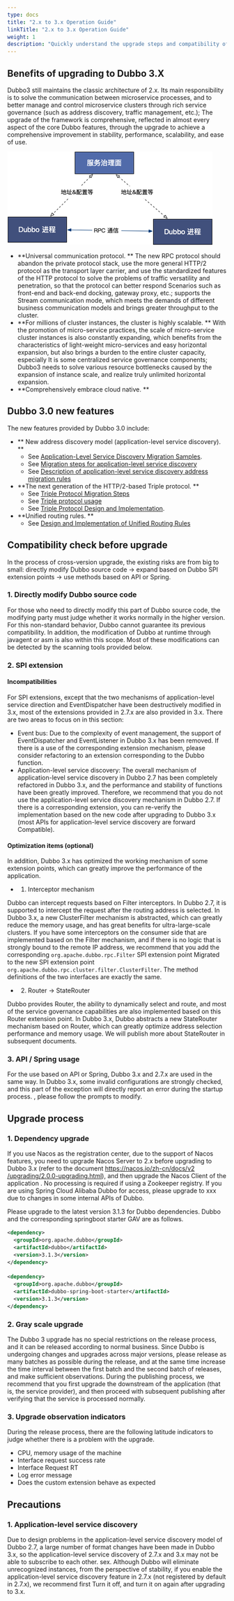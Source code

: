 ```yaml
---
type: docs
title: "2.x to 3.x Operation Guide"
linkTitle: "2.x to 3.x Operation Guide"
weight: 1
description: "Quickly understand the upgrade steps and compatibility of Dubbo 3"
---
```

## Benefits of upgrading to Dubbo 3.X
Dubbo3 still maintains the classic architecture of 2.x. Its main responsibility is to solve the communication between microservice processes, and to better manage and control microservice clusters through rich service governance (such as address discovery, traffic management, etc.); The upgrade of the framework is comprehensive, reflected in almost every aspect of the core Dubbo features, through the upgrade to achieve a comprehensive improvement in stability, performance, scalability, and ease of use.

![architecture-1](/imgs/v3/concepts/architecture-1.png)

- **Universal communication protocol. ** The new RPC protocol should abandon the private protocol stack, use the more general HTTP/2 protocol as the transport layer carrier, and use the standardized features of the HTTP protocol to solve the problems of traffic versatility and penetration, so that the protocol can better respond Scenarios such as front-end and back-end docking, gateway proxy, etc.; supports the Stream communication mode, which meets the demands of different business communication models and brings greater throughput to the cluster.
- **For millions of cluster instances, the cluster is highly scalable. ** With the promotion of micro-service practices, the scale of micro-service cluster instances is also constantly expanding, which benefits from the characteristics of light-weight micro-services and easy horizontal expansion, but also brings a burden to the entire cluster capacity, especially It is some centralized service governance components; Dubbo3 needs to solve various resource bottlenecks caused by the expansion of instance scale, and realize truly unlimited horizontal expansion.
- **Comprehensively embrace cloud native. **


## Dubbo 3.0 new features
The new features provided by Dubbo 3.0 include:

* ** New address discovery model (application-level service discovery). **
  * See [Application-Level Service Discovery Migration Samples](/en/docs3-v2/java-sdk/upgrades-and-compatibility/service-discovery/service-discovery-samples/).
  * See [Migration steps for application-level service discovery](/en/docs3-v2/java-sdk/upgrades-and-compatibility/service-discovery/migration-service-discovery/)
  * See [Description of application-level service discovery address migration rules](/en/docs3-v2/java-sdk/upgrades-and-compatibility/service-discovery/service-discovery-rule/)
* **The next generation of the HTTP/2-based Triple protocol. **
  * See [Triple Protocol Migration Steps](/en/docs3-v2/java-sdk/upgrades-and-compatibility/migration-triple/)
  * See [Triple protocol usage](/en/docs3-v2/java-sdk/reference-manual/protocol/triple/guide/)
  * See [Triple Protocol Design and Implementation](/en/docs3-v2/java-sdk/reference-manual/protocol/triple/overview/).
* **Unified routing rules. **
  * See [Design and Implementation of Unified Routing Rules](/en/docs3-v2/java-sdk/advanced-features-and-usage/traffic/mesh-style/)


## Compatibility check before upgrade
In the process of cross-version upgrade, the existing risks are from big to small: directly modify Dubbo source code -> expand based on Dubbo SPI extension points -> use methods based on API or Spring.

### 1. Directly modify Dubbo source code
For those who need to directly modify this part of Dubbo source code, the modifying party must judge whether it works normally in the higher version. For this non-standard behavior, Dubbo cannot guarantee its previous compatibility. In addition, the modification of Dubbo at runtime through javagent or asm is also within this scope. Most of these modifications can be detected by the scanning tools provided below.

### 2. SPI extension
#### Incompatibilities
For SPI extensions, except that the two mechanisms of application-level service direction and EventDispatcher have been destructively modified in 3.x, most of the extensions provided in 2.7.x are also provided in 3.x. There are two areas to focus on in this section:

- Event bus: Due to the complexity of event management, the support of EventDispatcher and EventListener in Dubbo 3.x has been removed. If there is a use of the corresponding extension mechanism, please consider refactoring to an extension corresponding to the Dubbo function.
- Application-level service discovery: The overall mechanism of application-level service discovery in Dubbo 2.7 has been completely refactored in Dubbo 3.x, and the performance and stability of functions have been greatly improved. Therefore, we recommend that you do not use the application-level service discovery mechanism in Dubbo 2.7. If there is a corresponding extension, you can re-verify the implementation based on the new code after upgrading to Dubbo 3.x (most APIs for application-level service discovery are forward Compatible).

#### Optimization items (optional)
In addition, Dubbo 3.x has optimized the working mechanism of some extension points, which can greatly improve the performance of the application.

- 1) Interceptor mechanism

Dubbo can intercept requests based on Filter interceptors. In Dubbo 2.7, it is supported to intercept the request after the routing address is selected. In Dubbo 3.x, a new ClusterFilter mechanism is abstracted, which can greatly reduce the memory usage, and has great benefits for ultra-large-scale clusters.
If you have some interceptors on the consumer side that are implemented based on the Filter mechanism, and if there is no logic that is strongly bound to the remote IP address, we recommend that you add the corresponding `org.apache.dubbo.rpc.Filter` SPI extension point Migrated to the new SPI extension point `org.apache.dubbo.rpc.cluster.filter.ClusterFilter`. The method definitions of the two interfaces are exactly the same.

- 2) Router -> StateRouter

Dubbo provides Router, the ability to dynamically select and route, and most of the service governance capabilities are also implemented based on this Router extension point. In Dubbo 3.x, Dubbo abstracts a new StateRouter mechanism based on Router, which can greatly optimize address selection performance and memory usage. We will publish more about StateRouter in subsequent documents.

### 3. API / Spring usage
For the use based on API or Spring, Dubbo 3.x and 2.7.x are used in the same way. In Dubbo 3.x, some invalid configurations are strongly checked, and this part of the exception will directly report an error during the startup process. , please follow the prompts to modify.

## Upgrade process
### 1. Dependency upgrade
If you use Nacos as the registration center, due to the support of Nacos features, you need to upgrade Nacos Server to 2.x before upgrading to Dubbo 3.x (refer to the document [https://nacos.io/zh-cn/docs/v2 /upgrading/2.0.0-upgrading.html](https://nacos.io/zh-cn/docs/v2/upgrading/2.0.0-upgrading.html)), and then upgrade the Nacos Client of the application . No processing is required if using a Zookeeper registry.
If you are using Spring Cloud Alibaba Dubbo for access, please upgrade to xxx due to changes in some internal APIs of Dubbo.

Please upgrade to the latest version 3.1.3 for Dubbo dependencies. Dubbo and the corresponding springboot starter GAV are as follows.
```xml
<dependency>
  <groupId>org.apache.dubbo</groupId>
  <artifactId>dubbo</artifactId>
  <version>3.1.3</version>
</dependency>

<dependency>
  <groupId>org.apache.dubbo</groupId>
  <artifactId>dubbo-spring-boot-starter</artifactId>
  <version>3.1.3</version>
</dependency>
```
### 2. Gray scale upgrade
The Dubbo 3 upgrade has no special restrictions on the release process, and it can be released according to normal business.
Since Dubbo is undergoing changes and upgrades across major versions, please release as many batches as possible during the release, and at the same time increase the time interval between the first batch and the second batch of releases, and make sufficient observations.
During the publishing process, we recommend that you first upgrade the downstream of the application (that is, the service provider), and then proceed with subsequent publishing after verifying that the service is processed normally.

### 3. Upgrade observation indicators
During the release process, there are the following latitude indicators to judge whether there is a problem with the upgrade.

- CPU, memory usage of the machine
- Interface request success rate
- Interface Request RT
- Log error message
- Does the custom extension behave as expected

## Precautions
### 1. Application-level service discovery
Due to design problems in the application-level service discovery model of Dubbo 2.7, a large number of format changes have been made in Dubbo 3.x, so the application-level service discovery of 2.7.x and 3.x may not be able to subscribe to each other. sex. Although Dubbo will eliminate unrecognized instances, from the perspective of stability, if you enable the application-level service discovery feature in 2.7.x (not registered by default in 2.7.x), we recommend first Turn it off, and turn it on again after upgrading to 3.x.
